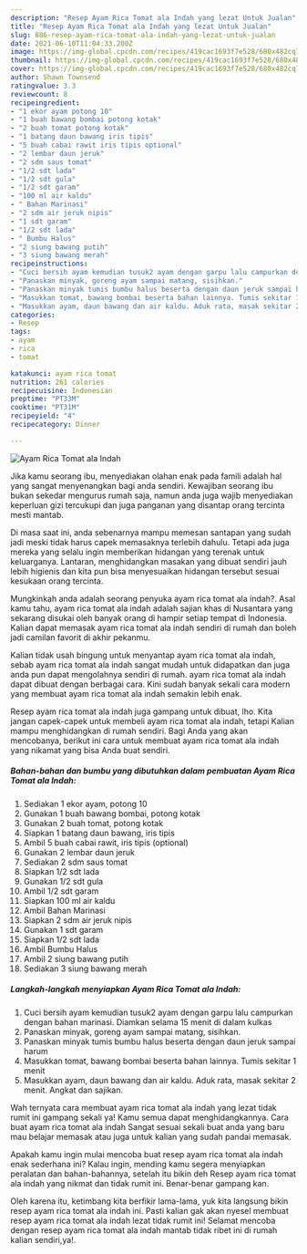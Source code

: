 ```yaml
---
description: "Resep Ayam Rica Tomat ala Indah yang lezat Untuk Jualan"
title: "Resep Ayam Rica Tomat ala Indah yang lezat Untuk Jualan"
slug: 886-resep-ayam-rica-tomat-ala-indah-yang-lezat-untuk-jualan
date: 2021-06-10T11:04:33.200Z
image: https://img-global.cpcdn.com/recipes/419cac1693f7e528/680x482cq70/ayam-rica-tomat-ala-indah-foto-resep-utama.jpg
thumbnail: https://img-global.cpcdn.com/recipes/419cac1693f7e528/680x482cq70/ayam-rica-tomat-ala-indah-foto-resep-utama.jpg
cover: https://img-global.cpcdn.com/recipes/419cac1693f7e528/680x482cq70/ayam-rica-tomat-ala-indah-foto-resep-utama.jpg
author: Shawn Townsend
ratingvalue: 3.3
reviewcount: 8
recipeingredient:
- "1 ekor ayam potong 10"
- "1 buah bawang bombai potong kotak"
- "2 buah tomat potong kotak"
- "1 batang daun bawang iris tipis"
- "5 buah cabai rawit iris tipis optional"
- "2 lembar daun jeruk"
- "2 sdm saus tomat"
- "1/2 sdt lada"
- "1/2 sdt gula"
- "1/2 sdt garam"
- "100 ml air kaldu"
- " Bahan Marinasi"
- "2 sdm air jeruk nipis"
- "1 sdt garam"
- "1/2 sdt lada"
- " Bumbu Halus"
- "2 siung bawang putih"
- "3 siung bawang merah"
recipeinstructions:
- "Cuci bersih ayam kemudian tusuk2 ayam dengan garpu lalu campurkan dengan bahan marinasi. Diamkan selama 15 menit di dalam kulkas"
- "Panaskan minyak, goreng ayam sampai matang, sisihkan."
- "Panaskan minyak tumis bumbu halus beserta dengan daun jeruk sampai harum"
- "Masukkan tomat, bawang bombai beserta bahan lainnya. Tumis sekitar 1 menit"
- "Masukkan ayam, daun bawang dan air kaldu. Aduk rata, masak sekitar 2 menit. Angkat dan sajikan."
categories:
- Resep
tags:
- ayam
- rica
- tomat

katakunci: ayam rica tomat 
nutrition: 261 calories
recipecuisine: Indonesian
preptime: "PT33M"
cooktime: "PT31M"
recipeyield: "4"
recipecategory: Dinner

---
```



![Ayam Rica Tomat ala Indah](https://img-global.cpcdn.com/recipes/419cac1693f7e528/680x482cq70/ayam-rica-tomat-ala-indah-foto-resep-utama.jpg)

Jika kamu seorang ibu, menyediakan olahan enak pada famili adalah hal yang sangat menyenangkan bagi anda sendiri. Kewajiban seorang ibu bukan sekedar mengurus rumah saja, namun anda juga wajib menyediakan keperluan gizi tercukupi dan juga panganan yang disantap orang tercinta mesti mantab.

Di masa  saat ini, anda sebenarnya mampu memesan santapan yang sudah jadi meski tidak harus capek memasaknya terlebih dahulu. Tetapi ada juga mereka yang selalu ingin memberikan hidangan yang terenak untuk keluarganya. Lantaran, menghidangkan masakan yang dibuat sendiri jauh lebih higienis dan kita pun bisa menyesuaikan hidangan tersebut sesuai kesukaan orang tercinta. 



Mungkinkah anda adalah seorang penyuka ayam rica tomat ala indah?. Asal kamu tahu, ayam rica tomat ala indah adalah sajian khas di Nusantara yang sekarang disukai oleh banyak orang di hampir setiap tempat di Indonesia. Kalian dapat memasak ayam rica tomat ala indah sendiri di rumah dan boleh jadi camilan favorit di akhir pekanmu.

Kalian tidak usah bingung untuk menyantap ayam rica tomat ala indah, sebab ayam rica tomat ala indah sangat mudah untuk didapatkan dan juga anda pun dapat mengolahnya sendiri di rumah. ayam rica tomat ala indah dapat dibuat dengan berbagai cara. Kini sudah banyak sekali cara modern yang membuat ayam rica tomat ala indah semakin lebih enak.

Resep ayam rica tomat ala indah juga gampang untuk dibuat, lho. Kita jangan capek-capek untuk membeli ayam rica tomat ala indah, tetapi Kalian mampu menghidangkan di rumah sendiri. Bagi Anda yang akan mencobanya, berikut ini cara untuk membuat ayam rica tomat ala indah yang nikamat yang bisa Anda buat sendiri.

<!--inarticleads1-->

##### Bahan-bahan dan bumbu yang dibutuhkan dalam pembuatan Ayam Rica Tomat ala Indah:

1. Sediakan 1 ekor ayam, potong 10
1. Gunakan 1 buah bawang bombai, potong kotak
1. Gunakan 2 buah tomat, potong kotak
1. Siapkan 1 batang daun bawang, iris tipis
1. Ambil 5 buah cabai rawit, iris tipis (optional)
1. Gunakan 2 lembar daun jeruk
1. Sediakan 2 sdm saus tomat
1. Siapkan 1/2 sdt lada
1. Gunakan 1/2 sdt gula
1. Ambil 1/2 sdt garam
1. Siapkan 100 ml air kaldu
1. Ambil  Bahan Marinasi
1. Siapkan 2 sdm air jeruk nipis
1. Gunakan 1 sdt garam
1. Siapkan 1/2 sdt lada
1. Ambil  Bumbu Halus
1. Ambil 2 siung bawang putih
1. Sediakan 3 siung bawang merah




<!--inarticleads2-->

##### Langkah-langkah menyiapkan Ayam Rica Tomat ala Indah:

1. Cuci bersih ayam kemudian tusuk2 ayam dengan garpu lalu campurkan dengan bahan marinasi. Diamkan selama 15 menit di dalam kulkas
1. Panaskan minyak, goreng ayam sampai matang, sisihkan.
1. Panaskan minyak tumis bumbu halus beserta dengan daun jeruk sampai harum
1. Masukkan tomat, bawang bombai beserta bahan lainnya. Tumis sekitar 1 menit
1. Masukkan ayam, daun bawang dan air kaldu. Aduk rata, masak sekitar 2 menit. Angkat dan sajikan.




Wah ternyata cara membuat ayam rica tomat ala indah yang lezat tidak rumit ini gampang sekali ya! Kamu semua dapat menghidangkannya. Cara buat ayam rica tomat ala indah Sangat sesuai sekali buat anda yang baru mau belajar memasak atau juga untuk kalian yang sudah pandai memasak.

Apakah kamu ingin mulai mencoba buat resep ayam rica tomat ala indah enak sederhana ini? Kalau ingin, mending kamu segera menyiapkan peralatan dan bahan-bahannya, setelah itu bikin deh Resep ayam rica tomat ala indah yang nikmat dan tidak rumit ini. Benar-benar gampang kan. 

Oleh karena itu, ketimbang kita berfikir lama-lama, yuk kita langsung bikin resep ayam rica tomat ala indah ini. Pasti kalian gak akan nyesel membuat resep ayam rica tomat ala indah lezat tidak rumit ini! Selamat mencoba dengan resep ayam rica tomat ala indah mantab tidak ribet ini di rumah kalian sendiri,ya!.

